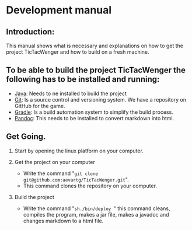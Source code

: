 # Development manual

## Introduction:

  This manual shows what is necessary and explanations on how to get the project TicTacWenger and how to build on a fresh machine.

## To be able to build the project TicTacWenger the following has to be installed and running:

* [Java](https://www.java.com/en/download/): Needs to ne installed to build the project
* [Git](https://git-scm.com/book/en/v2/Getting-Started-Installing-Git): Is a source control and versioning system. We have a repository on GitHub for the game.
* [Gradle](https://gradle.org/gradle-download/?_ga=1.199802794.561824733.1477161886): Is a build automation system to simplify the build process.
* [Pandoc](http://pandoc.org/installing.html): This needs to be installed to convert markdown into html.


## Get Going. 
 
1. Start by opening the linux platform on your computer.

2. Get the project on your computer
	* Write the command "`git clone git@github.com:aevartg/TicTacWenger.git`".
	* This command clones the repository on your computer.

3. Build the project
	*  Write the command "`sh./bin/deploy `" this command cleans, compiles the program, makes a jar file, makes a javadoc and changes markdown to a html file. 

